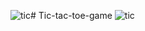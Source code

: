 ![tic](https://github.com/user-attachments/assets/5460b349-1da9-43d8-888e-f971da9f3bed)# Tic-tac-toe-game
![tic](https://github.com/user-attachments/assets/c2dd794d-5d71-4035-9643-f2ff47e82981)


